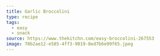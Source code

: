 ```yaml
---
title: Garlic Broccolini
type: recipe
tags:
  - easy
  - snack
source: https://www.thekitchn.com/easy-broccolini-267553
image: 70b2ae12-e585-4ff3-9019-8ed7b6e99f65.jpeg
---
```

